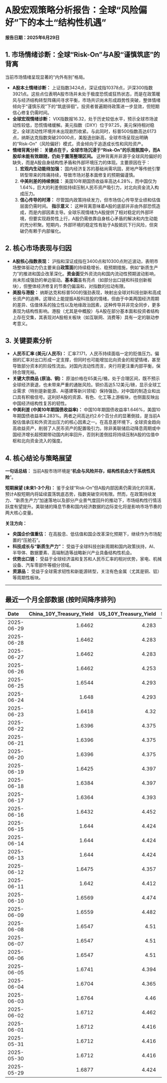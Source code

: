 # A股宏观策略分析报告：全球“风险偏好”下的本土“结构性机遇”

**报告日期：2025年6月29日**

## 1. 市场情绪诊断：全球“Risk-On”与A股“谨慎筑底”的背离

当前市场情绪呈现显著的“内外有别”格局。

*   **A股本土情绪诊断：** 上证指数3424点，深证成指10378点，沪深300指数3921点。这些点位表明A股市场并未处于极度恐慌或狂热状态，而是在政策暖风与经济结构转型阵痛间寻求平衡，市场共识尚未形成趋势性突破，整体情绪倾向于“谨慎乐观”下的“筑底徘徊”。投资者普遍期待政策进一步显效，但短期信心修复仍需时间。
*   **全球宏观情绪诊断：** VIX指数报16.32，处于历史较低水平，预示全球市场波动性较低，恐慌情绪缓解。美元指数（DXY）位于97.25，美元保持相对稳定，全球流动性环境并未出现剧烈收紧。与此同时，标普500指数高达6173点，纳斯达克指数突破20000点，美股迭创新高，全球市场呈现出明确的“Risk-On”（风险偏好）模式，资金倾向于追逐成长性和风险资产。
*   **情绪背离分析：** **关键点在于，全球市场沉浸于“Risk-On”的乐观氛围中，而A股却未能有效跟随，仍处于震荡整理区间。** 这种背离并非源于全球风险偏好的缺失，而是A股自身结构性矛盾和外部环境压力的体现。主要原因在于：
    1.  **宏观内生动能待加强：** 国内经济复苏的基础尚需巩固，房地产等传统引擎转型带来的阵痛持续，导致市场对基本面修复的预期偏谨慎。
    2.  **中美利差的持续倒挂：** 美国10年期国债收益率高达4.28%，而中国仅为1.64%，巨大的利差倒挂持续压制人民币资产吸引力，对北向资金流入构成压力。
    3.  **信心传导的时滞：** 尽管国内政策持续发力，但市场信心传导至业绩和估值层面仍需时间。
    **指示意义：** 这种背离意味着A股的底部并非由外部恐慌造成，而是内部因素主导。全球乐观情绪为A股提供了相对稳定的外部环境，但要实现趋势性上行，A股仍需依靠自身核心矛盾的解决和内生动能的充分积聚。短期内，外部环境的稳定性有助于A股抵抗下行风险，但突破仍有赖于内部催化。

## 2. 核心市场表现与归因

*   **A股核心指数表现：** 沪指和深证成指在3400点和10300点附近波动，表明市场整体驱动力仍主要来自**政策面**的持续稳增长、稳预期措施，例如“新质生产力”的推进和国企改革深化。**资金面**受外资流向和国内流动性预期波动影响，尚未形成强劲的单边驱动。**基本面**虽有亮点（如部分出口链和科技创新板块），但整体经济修复的节奏仍偏温和，对指数的拉动有限。
*   **美股与港股：** 纳斯达克和标普500的强劲表现，映射出全球对科技创新和高成长资产的追捧。这理论上能提振A股科技股的情绪，但由于中美两国经济周期的差异、估值体系的独立性以及地缘政治因素，这种传导并非完全同步，更多表现为结构性影响。港股（尤其是中概股）与A股在部分基本面和投资者结构上存在交集，其表现对A股相关板块（如互联网、消费等）具有一定的联动参考意义。

## 3. 关键要素分析

*   **人民币汇率 (美元/人民币)：** 汇率7.171，人民币持续面临一定的贬值压力。偏弱的汇率对出口形成一定支撑，但同时也可能增加北向资金的观望情绪，甚至导致部分资本的阶段性流出。对国内流动性而言，央行将更注重内部平衡，保持合理充裕。
*   **关键大宗商品 (原油、铜)：** 原油价格在65美元/桶，处于合理区间，既不预示全球经济衰退，也未带来严重的通胀风险。铜价高达5.12美元/磅，显示全球工业需求（特别是新能源、AI基建等新兴领域）保持强劲，对中国的制造业和出口具有积极信号。这利好A股的资源、有色、化工等上游板块，也侧面反映出中国经济结构性复苏的韧性。
*   **中美利差 (中美10年期国债收益率)：** 中国10年期国债收益率1.646%，美国10年期国债收益率4.283%。两者之间高达约2.6个百分点的显著倒挂，是当前A股估值承压和外资流出压力的核心因素之一。在高息差环境下，全球资金趋向高收益资产，削弱了人民币资产的配置吸引力。除非美联储启动降息周期或中国经济增长超预期带动国内利率回升，否则利差倒挂将持续压制A股的估值中枢和北向资金流入的强度。

## 4. 核心结论与策略展望

**一句话总结：** 当前A股市场环境是“**机会与风险并存，结构性机会大于系统性风险**”。

**短期展望 (未来1-3个月)：** 鉴于全球“Risk-On”但A股内部因素仍需消化的背离，预计A股短期内将延续震荡筑底态势，指数突破空间有限。然而，在政策持续发力、“新质生产力”加速落地以及部分产业景气度回升的推动下，市场结构性行情活跃度有望提升。美联储的降息节奏和国内经济数据的边际变化将是影响市场节奏的两大核心变量。

**关注方向：**
*   **央国企价值重估：** 在高股息、低估值和国企改革深化预期下，继续作为市场配置的“压舱石”。
*   **科技成长与“新质生产力”：** 受益于全球科技创新周期和国内政策扶持，AI、半导体、数据要素、高端制造等战略新兴产业具备结构性机会。
*   **优势出口链：** 受益于全球经济温和复苏和人民币汇率的相对优势，家电、机械设备、汽车零部件等细分领域。
*   **资源品：** 受益于全球需求韧性和新能源转型，关注有色金属（尤其是铜、铝）等周期性板块。

---

## 最近一个月全部数据 (按时间降序排列)

| Date       |   China_10Y_Treasury_Yield |   US_10Y_Treasury_Yield |   Shanghai_Composite_Index |   CSI_300_Index |   Shenzhen_Component_Index |   GOLD_spot_price |   OIL_price |   ALUMINUM_future |   BTC_price |   USD_CNY_exchange_rate |   Commodity_Index_ETF |   US_Dollar_Index |   ETH_price |   LEAN_HOGS_future |   COPPER_future |   High_Yield_Bond_ETF |   LIVE_CATTLE_future |   GOLD_near_month_future |   NATURAL_GAS_future |   PLATINUM_future |   SILVER_future |   Long_Term_Treasury_ETF |   CORN_future |   SOYBEANS_future |   WHEAT_future |   SP500_close |   NASDAQ_close |   VIX_close |   GOLD_basis_spot_vs_near |
|:-----------|---------------------------:|------------------------:|---------------------------:|----------------:|---------------------------:|------------------:|------------:|------------------:|------------:|------------------------:|----------------------:|------------------:|------------:|-------------------:|----------------:|----------------------:|---------------------:|-------------------------:|---------------------:|------------------:|----------------:|-------------------------:|--------------:|------------------:|---------------:|--------------:|---------------:|------------:|--------------------------:|
| 2025-06-29 |                     1.6462 |                   4.283 |                    3424.23 |         3921.76 |                    10378.5 |            3286.1 |       65.07 |           2559.25 |      108200 |                  7.1716 |                 21.8  |            97.254 |     2453.42 |            113.1   |          5.122  |               80.34   |              213.6   |                   3285.7 |                3.745 |            1351.9 |          36.165 |                  87.39   |        426.5  |           1025.25 |         541.25 |       6173.07 |        20273.5 |       16.32 |                  0.400146 |
| 2025-06-28 |                     1.6462 |                   4.283 |                    3424.23 |         3921.76 |                    10378.5 |            3286.1 |       65.07 |           2559.25 |      107328 |                  7.1716 |                 21.8  |            97.254 |     2437.11 |            113.1   |          5.122  |               80.34   |              213.6   |                   3285.7 |                3.745 |            1351.9 |          36.165 |                  87.39   |        426.5  |           1025.25 |         541.25 |       6173.07 |        20273.5 |       16.32 |                  0.400146 |
| 2025-06-27 |                     1.6462 |                   4.283 |                    3424.23 |         3921.76 |                    10378.5 |            3286.1 |       65.07 |           2559.25 |      107088 |                  7.1716 |                 21.8  |            97.254 |     2423.87 |            113.1   |          5.122  |               80.34   |              213.6   |                   3285.7 |                3.745 |            1351.9 |          36.165 |                  87.39   |        426.5  |           1025.25 |         541.25 |       6173.07 |        20273.5 |       16.32 |                  0.400146 |
| 2025-06-26 |                     1.6462 |                   4.253 |                    3448.45 |         3946.02 |                    10343.5 |            3333.5 |       65.24 |           2510.5  |      106960 |                  7.1764 |                 21.91 |            97.15  |     2416.15 |            112.325 |          5.0655 |               80.38   |              221.7   |                   3333.5 |                3.261 |            1399.8 |          36.586 |                  87.95   |        409.5  |           1022.75 |         521    |       6141.02 |        20167.9 |       16.59 |                  0        |
| 2025-06-25 |                     1.6544 |                   4.293 |                    3455.97 |         3960.07 |                    10393.7 |            3327.1 |       64.92 |           2497.25 |      107361 |                  7.1713 |                 21.83 |            97.68  |     2419.31 |            112.825 |          4.913  |               80.15   |              221.6   |                   3327.1 |                3.406 |            1329.6 |          36.085 |                  87.51   |        410.25 |           1025.25 |         528.25 |       6092.16 |        19973.6 |       16.76 |                  0        |
| 2025-06-24 |                     1.648  |                   4.293 |                    3420.57 |         3904.03 |                    10217.6 |            3317.4 |       64.37 |           2507.75 |      106046 |                  7.179  |                 21.86 |            97.86  |     2448.01 |            112.225 |          4.867  |               80.17   |              221.6   |                   3317.4 |                3.537 |            1304.2 |          35.701 |                  87.4    |        416.25 |           1046.75 |         535.75 |       6092.18 |        19912.5 |       17.48 |                  0        |
| 2025-06-23 |                     1.6418 |                   4.32  |                    3381.58 |         3857.9  |                    10048.4 |            3377.7 |       68.51 |           2528.5  |      105578 |                  7.188  |                 22.4  |            98.42  |     2421.82 |            113.45  |          4.843  |               79.95   |              222.3   |                   3377.7 |                3.698 |            1283.4 |          36.153 |                  86.77   |        419.25 |           1058.75 |         552.75 |       6025.17 |        19631   |       19.83 |                  0        |
| 2025-06-22 |                     1.6396 |                   4.375 |                    3359.9  |         3846.64 |                    10005   |            3368.1 |       74.93 |           2470.75 |      100987 |                  7.188  |                 23.26 |            98.71  |     2228.21 |            112.775 |          4.826  |               79.8    |              223.025 |                   3368.1 |                3.847 |            1263.7 |          35.976 |                  86.49   |        428.75 |           1068    |         567.75 |       5967.84 |        19447.4 |       20.62 |                  0        |
| 2025-06-21 |                     1.6396 |                   4.375 |                    3359.9  |         3846.64 |                    10005   |            3368.1 |       74.93 |           2470.75 |      102257 |                  7.188  |                 23.26 |            98.71  |     2300.5  |            112.775 |          4.826  |               79.8    |              223.025 |                   3368.1 |                3.847 |            1263.7 |          35.976 |                  86.49   |        428.75 |           1068    |         567.75 |       5967.84 |        19447.4 |       20.62 |                  0        |
| 2025-06-20 |                     1.6396 |                   4.375 |                    3359.9  |         3846.64 |                    10005   |            3368.1 |       74.93 |           2470.75 |      103310 |                  7.188  |                 23.26 |            98.71  |     2407.3  |            112.775 |          4.826  |               79.8    |              223.025 |                   3368.1 |                3.847 |            1263.7 |          35.976 |                  86.49   |        428.75 |           1068    |         567.75 |       5967.84 |        19447.4 |       20.62 |                  0        |
| 2025-06-19 |                     1.6425 |                   4.397 |                    3362.11 |         3843.09 |                    10052   |            3389.8 |       75.14 |           2503.75 |      104684 |                  7.1888 |                 23.14 |            98.91  |     2521.65 |            112.175 |          4.845  |               79.55   |              224.3   |                   3389.8 |                3.989 |            1311.5 |          36.866 |                  86.65   |        433.5  |           1074.75 |         574.25 |       5980.87 |        19546.3 |       20.14 |                  0        |
| 2025-06-18 |                     1.6384 |                   4.397 |                    3388.81 |         3874.97 |                    10175.6 |            3389.8 |       75.14 |           2503.75 |      104883 |                  7.1845 |                 23.14 |            98.91  |     2524.3  |            112.175 |          4.845  |               79.55   |              224.3   |                   3389.8 |                3.989 |            1311.5 |          36.866 |                  86.65   |        433.5  |           1074.75 |         574.25 |       5980.87 |        19546.3 |       20.14 |                  0        |
| 2025-06-17 |                     1.6364 |                   4.393 |                    3387.41 |         3870.38 |                    10151.4 |            3386.6 |       74.84 |           2479.5  |      104601 |                  7.179  |                 23.08 |            98.82  |     2510.76 |            111.65  |          4.8005 |               79.43   |              223.25  |                   3386.6 |                3.851 |            1260.1 |          37.09  |                  86.5    |        431.5  |           1074    |         549    |       5982.72 |        19521.1 |       21.6  |                  0        |
| 2025-06-16 |                     1.6432 |                   4.452 |                    3388.73 |         3873.8  |                    10163.5 |            3396.4 |       71.77 |           2441    |      106797 |                  7.181  |                 22.6  |            98     |     2540.6  |            111.8   |          4.8265 |               79.52   |              227.025 |                   3396.4 |                3.748 |            1251.5 |          36.379 |                  85.46   |        434.75 |           1069.75 |         536.5  |       6033.11 |        19701.2 |       19.11 |                  0        |
| 2025-06-15 |                     1.644  |                   4.424 |                    3377    |         3864.18 |                    10122.1 |            3431.2 |       72.98 |           2436    |      105552 |                  7.1928 |                 22.65 |            98.18  |     2546.84 |            103.7   |          4.803  |               79.36   |              225.1   |                   3431.2 |                3.581 |            1210.8 |          36.281 |                  86.33   |        444.5  |           1069.75 |         543.75 |       5976.97 |        19406.8 |       20.82 |                  0        |
| 2025-06-14 |                     1.644  |                   4.424 |                    3377    |         3864.18 |                    10122.1 |            3431.2 |       72.98 |           2436    |      105472 |                  7.1928 |                 22.65 |            98.18  |     2533.44 |            103.7   |          4.803  |               79.36   |              225.1   |                   3431.2 |                3.581 |            1210.8 |          36.281 |                  86.33   |        444.5  |           1069.75 |         543.75 |       5976.97 |        19406.8 |       20.82 |                  0        |
| 2025-06-13 |                     1.644  |                   4.424 |                    3377    |         3864.18 |                    10122.1 |            3431.2 |       72.98 |           2436    |      106091 |                  7.1928 |                 22.65 |            98.18  |     2579.49 |            103.7   |          4.803  |               79.36   |              225.1   |                   3431.2 |                3.581 |            1210.8 |          36.281 |                  86.33   |        444.5  |           1069.75 |         543.75 |       5976.97 |        19406.8 |       20.82 |                  0        |
| 2025-06-12 |                     1.6475 |                   4.357 |                    3402.66 |         3892.2  |                    10234.3 |            3380.9 |       68.04 |           2439.75 |      105929 |                  7.1928 |                 21.97 |            97.92  |     2651.8  |            103.65  |          4.8215 |               79.6    |              228.2   |                   3380.9 |                3.492 |            1272.7 |          36.213 |                  87.17   |        438.5  |           1042.25 |         526.5  |       6045.26 |        19662.5 |       18.02 |                  0        |
| 2025-06-11 |                     1.642  |                   4.412 |                    3402.32 |         3894.63 |                    10246   |            3321.3 |       68.15 |           2443    |      108687 |                  7.1802 |                 21.97 |            98.63  |     2773.53 |            103.375 |          4.801  |               79.51   |              227.825 |                   3321.3 |                3.507 |            1258.1 |          36.166 |                  86.14   |        437    |           1050.5  |         534.25 |       6022.24 |        19615.9 |       17.26 |                  0        |
| 2025-06-10 |                     1.6569 |                   4.474 |                    3384.82 |         3865.47 |                    10162.2 |            3320.9 |       64.98 |           2419.25 |      110257 |                  7.1802 |                 21.62 |            99.05  |     2813.52 |            103.15  |          4.884  |               79.53   |              227.075 |                   3320.9 |                3.533 |            1209.8 |          36.542 |                  85.88   |        438.75 |           1057.75 |         534.5  |       6038.81 |        19715   |       16.95 |                  0        |
| 2025-06-09 |                     1.6559 |                   4.482 |                    3399.77 |         3885.25 |                    10250.1 |            3332.1 |       65.29 |           2394.75 |      110294 |                  7.1886 |                 21.67 |            98.94  |     2681.52 |            102.775 |          4.9095 |               79.34   |              227     |                   3332.1 |                3.635 |            1213.6 |          36.688 |                  85.44   |        433.5  |           1056    |         542    |       6005.88 |        19591.2 |       17.16 |                  0        |
| 2025-06-08 |                     1.6547 |                   4.51  |                    3385.36 |         3873.98 |                    10183.7 |            3322.7 |       64.58 |           2365.75 |      105794 |                  7.175  |                 21.65 |            99.19  |     2510.79 |            102.625 |          4.83   |               79.3    |              226.3   |                   3322.7 |                3.784 |            1166.7 |          36.025 |                  85.35   |        442.5  |           1057.25 |         554.75 |       6000.36 |        19529.9 |       16.77 |                  0        |
| 2025-06-07 |                     1.6547 |                   4.51  |                    3385.36 |         3873.98 |                    10183.7 |            3322.7 |       64.58 |           2365.75 |      105616 |                  7.175  |                 21.65 |            99.19  |     2526.51 |            102.625 |          4.83   |               79.3    |              226.3   |                   3322.7 |                3.784 |            1166.7 |          36.025 |                  85.35   |        442.5  |           1057.25 |         554.75 |       6000.36 |        19529.9 |       16.77 |                  0        |
| 2025-06-06 |                     1.6547 |                   4.51  |                    3385.36 |         3873.98 |                    10183.7 |            3322.7 |       64.58 |           2365.75 |      104390 |                  7.175  |                 21.65 |            99.19  |     2477.19 |            102.625 |          4.83   |               79.3    |              226.3   |                   3322.7 |                3.784 |            1166.7 |          36.025 |                  85.35   |        442.5  |           1057.25 |         554.75 |       6000.36 |        19529.9 |       16.77 |                  0        |
| 2025-06-05 |                     1.6741 |                   4.394 |                    3384.1  |         3877.56 |                    10203.5 |            3350.7 |       63.37 |           2404    |      101576 |                  7.2037 |                 21.48 |            98.74  |     2416.29 |            100.85  |          4.9135 |               79.31   |              222.9   |                   3350.7 |                3.677 |            1133.7 |          35.689 |                  86.45   |        439.5  |           1051.75 |         545.5  |       5939.3  |        19298.4 |       18.48 |                  0        |
| 2025-06-04 |                     1.6704 |                   4.365 |                    3376.2  |         3868.74 |                    10144.6 |            3373.5 |       62.85 |           2390.75 |      104732 |                  7.2037 |                 21.38 |            98.79  |     2608.64 |             99.975 |          4.8645 |               79.48   |              218.4   |                   3373.5 |                3.716 |            1088.7 |          34.519 |                  86.39   |        438.75 |           1045    |         543.25 |       5970.81 |        19460.5 |       17.61 |                  0        |
| 2025-06-03 |                     1.6764 |                   4.46  |                    3361.98 |         3852.01 |                    10057.2 |            3350.2 |       63.41 |           2371    |      105432 |                  7.2037 |                 21.46 |            99.25  |     2593.28 |            100.225 |          4.8095 |               79.33   |              215.975 |                   3350.2 |                3.722 |            1071.3 |          34.503 |                  85.01   |        438.5  |           1040.75 |         536    |       5970.37 |        19399   |       17.69 |                  0        |
| 2025-06-02 |                     1.6712 |                   4.462 |                    3347.49 |         3840.23 |                    10040.6 |            3370.6 |       62.52 |           2381.75 |      105882 |                  7.2037 |                 21.32 |            98.7   |     2607.1  |            100.85  |          4.8345 |               79.18   |              216.55  |                   3370.6 |                3.694 |            1060.3 |          34.563 |                  85.16   |        438.25 |           1033.5  |         539    |       5935.94 |        19242.6 |       18.36 |                  0        |
| 2025-06-01 |                     1.6712 |                   4.416 |                    3347.49 |         3840.23 |                    10040.6 |            3288.9 |       60.79 |           2348.5  |      105652 |                  7.2037 |                 20.88 |            99.33  |     2536.27 |            101.325 |          4.6525 |               79.194  |              215.475 |                   3288.9 |                3.447 |            1051.7 |          32.892 |                  85.96   |        444    |           1041.75 |         534    |       5911.69 |        19113.8 |       18.57 |                  0        |
| 2025-05-31 |                     1.6712 |                   4.416 |                    3347.49 |         3840.23 |                    10040.6 |            3288.9 |       60.79 |           2348.5  |      104638 |                  7.2037 |                 20.88 |            99.33  |     2529.09 |            101.325 |          4.6525 |               79.194  |              215.475 |                   3288.9 |                3.447 |            1051.7 |          32.892 |                  85.96   |        444    |           1041.75 |         534    |       5911.69 |        19113.8 |       18.57 |                  0        |
| 2025-05-30 |                     1.6712 |                   4.416 |                    3347.49 |         3840.23 |                    10040.6 |            3288.9 |       60.79 |           2348.5  |      103999 |                  7.2037 |                 20.88 |            99.33  |     2529.94 |            101.325 |          4.6525 |               79.194  |              215.475 |                   3288.9 |                3.447 |            1051.7 |          32.892 |                  85.96   |        444    |           1041.75 |         534    |       5911.69 |        19113.8 |       18.57 |                  0        |
| 2025-05-29 |                     1.6877 |                   4.424 |                    3363.45 |         3858.7  |                    10127.2 |            3317.1 |       60.94 |           2344.25 |      105642 |                  7.2037 |                 21.04 |            99.28  |     2632.65 |            100.025 |          4.6535 |               79.1243 |              215.525 |                   3317.1 |                3.522 |            1074.7 |          33.283 |                  85.8305 |        447    |           1051.75 |         534    |       5912.17 |        19175.9 |       19.18 |                  0        |